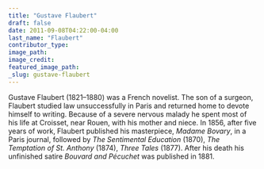 ```yaml
---
title: "Gustave Flaubert"
draft: false
date: 2011-09-08T04:22:00-04:00
last_name: "Flaubert"
contributor_type:
image_path:
image_credit:
featured_image_path:
_slug: gustave-flaubert
---
```


Gustave Flaubert (1821–1880) was a French novelist. The son of a surgeon, Flaubert studied law unsuccessfully in Paris and returned home to devote himself to writing. Because of a severe nervous malady he spent most of his life at Croisset, near Rouen, with his mother and niece. In 1856, after five years of work, Flaubert published his masterpiece, _Madame Bovary_, in a Paris journal, followed by _The Sentimental Education_ (1870), _The Temptation of St. Anthony_ (1874), _Three Tales_ (1877). After his death his unfinished satire _Bouvard and Pécuchet_ was published in 1881.

